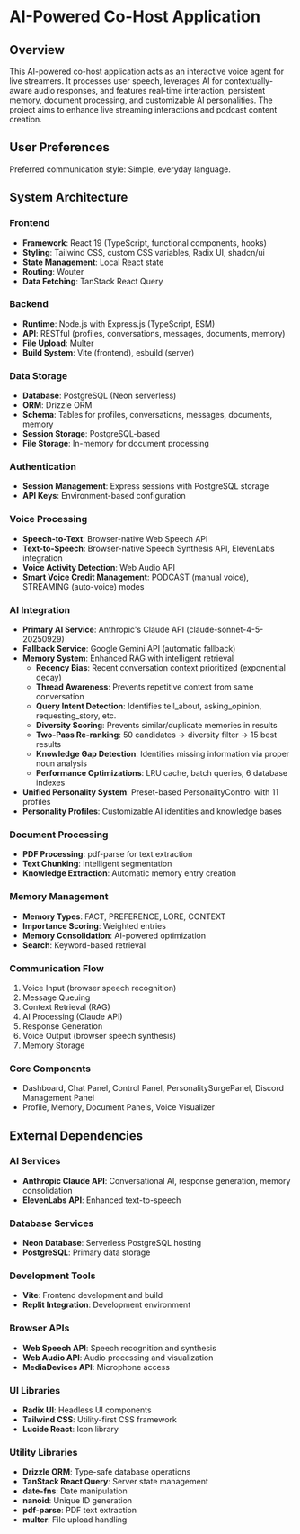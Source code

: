 # AI-Powered Co-Host Application

## Overview
This AI-powered co-host application acts as an interactive voice agent for live streamers. It processes user speech, leverages AI for contextually-aware audio responses, and features real-time interaction, persistent memory, document processing, and customizable AI personalities. The project aims to enhance live streaming interactions and podcast content creation.

## User Preferences
Preferred communication style: Simple, everyday language.

## System Architecture

### Frontend
- **Framework**: React 19 (TypeScript, functional components, hooks)
- **Styling**: Tailwind CSS, custom CSS variables, Radix UI, shadcn/ui
- **State Management**: Local React state
- **Routing**: Wouter
- **Data Fetching**: TanStack React Query

### Backend
- **Runtime**: Node.js with Express.js (TypeScript, ESM)
- **API**: RESTful (profiles, conversations, messages, documents, memory)
- **File Upload**: Multer
- **Build System**: Vite (frontend), esbuild (server)

### Data Storage
- **Database**: PostgreSQL (Neon serverless)
- **ORM**: Drizzle ORM
- **Schema**: Tables for profiles, conversations, messages, documents, memory
- **Session Storage**: PostgreSQL-based
- **File Storage**: In-memory for document processing

### Authentication
- **Session Management**: Express sessions with PostgreSQL storage
- **API Keys**: Environment-based configuration

### Voice Processing
- **Speech-to-Text**: Browser-native Web Speech API
- **Text-to-Speech**: Browser-native Speech Synthesis API, ElevenLabs integration
- **Voice Activity Detection**: Web Audio API
- **Smart Voice Credit Management**: PODCAST (manual voice), STREAMING (auto-voice) modes

### AI Integration
- **Primary AI Service**: Anthropic's Claude API (claude-sonnet-4-5-20250929)
- **Fallback Service**: Google Gemini API (automatic fallback)
- **Memory System**: Enhanced RAG with intelligent retrieval
  - **Recency Bias**: Recent conversation context prioritized (exponential decay)
  - **Thread Awareness**: Prevents repetitive context from same conversation
  - **Query Intent Detection**: Identifies tell_about, asking_opinion, requesting_story, etc.
  - **Diversity Scoring**: Prevents similar/duplicate memories in results
  - **Two-Pass Re-ranking**: 50 candidates → diversity filter → 15 best results
  - **Knowledge Gap Detection**: Identifies missing information via proper noun analysis
  - **Performance Optimizations**: LRU cache, batch queries, 6 database indexes
- **Unified Personality System**: Preset-based PersonalityControl with 11 profiles
- **Personality Profiles**: Customizable AI identities and knowledge bases

### Document Processing
- **PDF Processing**: pdf-parse for text extraction
- **Text Chunking**: Intelligent segmentation
- **Knowledge Extraction**: Automatic memory entry creation

### Memory Management
- **Memory Types**: FACT, PREFERENCE, LORE, CONTEXT
- **Importance Scoring**: Weighted entries
- **Memory Consolidation**: AI-powered optimization
- **Search**: Keyword-based retrieval

### Communication Flow
1. Voice Input (browser speech recognition)
2. Message Queuing
3. Context Retrieval (RAG)
4. AI Processing (Claude API)
5. Response Generation
6. Voice Output (browser speech synthesis)
7. Memory Storage

### Core Components
- Dashboard, Chat Panel, Control Panel, PersonalitySurgePanel, Discord Management Panel
- Profile, Memory, Document Panels, Voice Visualizer

## External Dependencies

### AI Services
- **Anthropic Claude API**: Conversational AI, response generation, memory consolidation
- **ElevenLabs API**: Enhanced text-to-speech

### Database Services
- **Neon Database**: Serverless PostgreSQL hosting
- **PostgreSQL**: Primary data storage

### Development Tools
- **Vite**: Frontend development and build
- **Replit Integration**: Development environment

### Browser APIs
- **Web Speech API**: Speech recognition and synthesis
- **Web Audio API**: Audio processing and visualization
- **MediaDevices API**: Microphone access

### UI Libraries
- **Radix UI**: Headless UI components
- **Tailwind CSS**: Utility-first CSS framework
- **Lucide React**: Icon library

### Utility Libraries
- **Drizzle ORM**: Type-safe database operations
- **TanStack React Query**: Server state management
- **date-fns**: Date manipulation
- **nanoid**: Unique ID generation
- **pdf-parse**: PDF text extraction
- **multer**: File upload handling